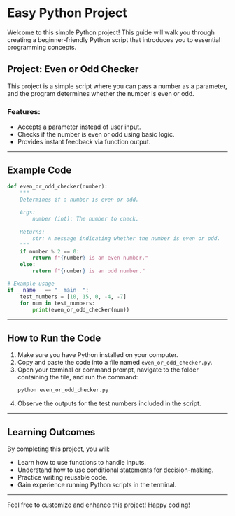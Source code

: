 # Easy Python Project

Welcome to this simple Python project! This guide will walk you through creating a beginner-friendly Python script that introduces you to essential programming concepts.

## Project: Even or Odd Checker

This project is a simple script where you can pass a number as a parameter, and the program determines whether the number is even or odd.

### Features:
- Accepts a parameter instead of user input.
- Checks if the number is even or odd using basic logic.
- Provides instant feedback via function output.

---

## Example Code
```python
def even_or_odd_checker(number):
    """
    Determines if a number is even or odd.
    
    Args:
        number (int): The number to check.
    
    Returns:
        str: A message indicating whether the number is even or odd.
    """
    if number % 2 == 0:
        return f"{number} is an even number."
    else:
        return f"{number} is an odd number."

# Example usage
if __name__ == "__main__":
    test_numbers = [10, 15, 0, -4, -7]
    for num in test_numbers:
        print(even_or_odd_checker(num))
```

---

## How to Run the Code
1. Make sure you have Python installed on your computer.
2. Copy and paste the code into a file named `even_or_odd_checker.py`.
3. Open your terminal or command prompt, navigate to the folder containing the file, and run the command:
   ```bash
   python even_or_odd_checker.py
   ```
4. Observe the outputs for the test numbers included in the script.

---

## Learning Outcomes
By completing this project, you will:
- Learn how to use functions to handle inputs.
- Understand how to use conditional statements for decision-making.
- Practice writing reusable code.
- Gain experience running Python scripts in the terminal.

---

Feel free to customize and enhance this project! Happy coding!
